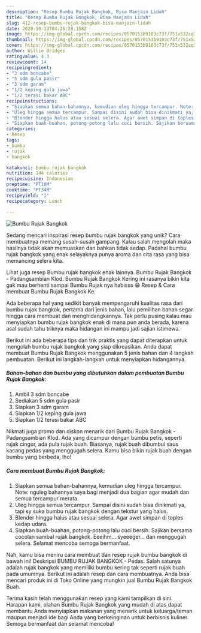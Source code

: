```yaml
---
description: "Resep Bumbu Rujak Bangkok, Bisa Manjain Lidah"
title: "Resep Bumbu Rujak Bangkok, Bisa Manjain Lidah"
slug: 412-resep-bumbu-rujak-bangkok-bisa-manjain-lidah
date: 2020-10-13T04:26:28.158Z
image: https://img-global.cpcdn.com/recipes/0570153b9103c73f/751x532cq70/bumbu-rujak-bangkok-foto-resep-utama.jpg
thumbnail: https://img-global.cpcdn.com/recipes/0570153b9103c73f/751x532cq70/bumbu-rujak-bangkok-foto-resep-utama.jpg
cover: https://img-global.cpcdn.com/recipes/0570153b9103c73f/751x532cq70/bumbu-rujak-bangkok-foto-resep-utama.jpg
author: Willie Bridges
ratingvalue: 4.3
reviewcount: 14
recipeingredient:
- "3 sdm boncabe"
- "5 sdm gula pasir"
- "3 sdm garam"
- "1/2 keping gula jawa"
- "1/2 terasi bakar ABC"
recipeinstructions:
- "Siapkan semua bahan-bahannya, kemudian uleg hingga tercampur. Note: nguleg bahannya saya bagi menjadi dua bagian agar mudah dan semua tercampur merata."
- "Uleg hingga semua tercampur. Sampai disini sudah bisa dinikmati ya, tapi sy suka bumbu rujak bangkok dengan tekstur yang halus."
- "Blender hingga halus atau sesuai selera. Agar awet simpan di toples kedap udara."
- "Siapkan buah-buahan, potong-potong lalu cuci bersih. Sajikan bersama cocolan sambal rujak bangkok. Eeeihm... syeeeger... dan menggugah selera. Selamat mencoba semoga bermanfaat."
categories:
- Resep
tags:
- bumbu
- rujak
- bangkok

katakunci: bumbu rujak bangkok 
nutrition: 144 calories
recipecuisine: Indonesian
preptime: "PT10M"
cooktime: "PT34M"
recipeyield: "1"
recipecategory: Lunch

---
```



![Bumbu Rujak Bangkok](https://img-global.cpcdn.com/recipes/0570153b9103c73f/751x532cq70/bumbu-rujak-bangkok-foto-resep-utama.jpg)

Sedang mencari inspirasi resep bumbu rujak bangkok yang unik? Cara membuatnya memang susah-susah gampang. Kalau salah mengolah maka hasilnya tidak akan memuaskan dan bahkan tidak sedap. Padahal bumbu rujak bangkok yang enak selayaknya punya aroma dan cita rasa yang bisa memancing selera kita.

Lihat juga resep Bumbu rujak bangkok enak lainnya. Bumbu Rujak Bangkok - Padangsambian Klod. Bumbu Rujak Bangkok Kering ini rasanya bikin kita gak mau berhenti sampai Bumbu Rujak nya habisss 😁 Resep &amp; Cara membuat Bumbu Rujak Bangkok Ke.

Ada beberapa hal yang sedikit banyak mempengaruhi kualitas rasa dari bumbu rujak bangkok, pertama dari jenis bahan, lalu pemilihan bahan segar hingga cara membuat dan menghidangkannya. Tak perlu pusing kalau mau menyiapkan bumbu rujak bangkok enak di mana pun anda berada, karena asal sudah tahu triknya maka hidangan ini mampu jadi sajian istimewa.


Berikut ini ada beberapa tips dan trik praktis yang dapat diterapkan untuk mengolah bumbu rujak bangkok yang siap dikreasikan. Anda dapat membuat Bumbu Rujak Bangkok menggunakan 5 jenis bahan dan 4 langkah pembuatan. Berikut ini langkah-langkah untuk menyiapkan hidangannya.

<!--inarticleads1-->

##### Bahan-bahan dan bumbu yang dibutuhkan dalam pembuatan Bumbu Rujak Bangkok:

1. Ambil 3 sdm boncabe
1. Sediakan 5 sdm gula pasir
1. Siapkan 3 sdm garam
1. Siapkan 1/2 keping gula jawa
1. Siapkan 1/2 terasi bakar ABC


Nikmati juga promo dan diskon menarik dari Bumbu Rujak Bangkok - Padangsambian Klod. Ada yang dicampur dengan bumbu petis, seperti rujak cingur, ada pula rujak buah. Biasanya, rujak buah dibumbui saus kacang pedas yang menggugah selera. Kamu bisa bikin rujak buah dengan bumbu yang berbeda, lho! 

<!--inarticleads2-->

##### Cara membuat Bumbu Rujak Bangkok:

1. Siapkan semua bahan-bahannya, kemudian uleg hingga tercampur. Note: nguleg bahannya saya bagi menjadi dua bagian agar mudah dan semua tercampur merata.
1. Uleg hingga semua tercampur. Sampai disini sudah bisa dinikmati ya, tapi sy suka bumbu rujak bangkok dengan tekstur yang halus.
1. Blender hingga halus atau sesuai selera. Agar awet simpan di toples kedap udara.
1. Siapkan buah-buahan, potong-potong lalu cuci bersih. Sajikan bersama cocolan sambal rujak bangkok. Eeeihm... syeeeger... dan menggugah selera. Selamat mencoba semoga bermanfaat.


Nah, kamu bisa meniru cara membuat dan resep rujak bumbu bangkok di bawah ini! Deskripsi BUMBU RUJAK BANGKOK - Pedas. Salah satunya adalah rujak bangkok yang memiliki bumbu kering tak seperti rujak buah pada umumnya. Berikut ini adalah resep dan cara membuatnya. Anda bisa mencari produk ini di Toko Online yang mungkin jual Bumbu Rujak Bangkok Buah. 

Terima kasih telah menggunakan resep yang kami tampilkan di sini. Harapan kami, olahan Bumbu Rujak Bangkok yang mudah di atas dapat membantu Anda menyiapkan makanan yang menarik untuk keluarga/teman maupun menjadi ide bagi Anda yang berkeinginan untuk berbisnis kuliner. Semoga bermanfaat dan selamat mencoba!

